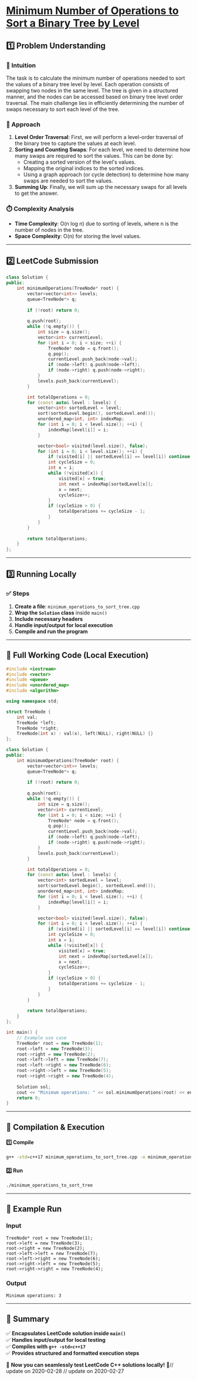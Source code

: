 # **[Minimum Number of Operations to Sort a Binary Tree by Level](https://leetcode.com/problems/minimum-number-of-operations-to-sort-a-binary-tree-by-level/description/)**  

## **1️⃣ Problem Understanding**  
### **📌 Intuition**  
The task is to calculate the minimum number of operations needed to sort the values of a binary tree level by level. Each operation consists of swapping two nodes in the same level. The tree is given in a structured manner, and the nodes can be accessed based on binary tree level order traversal. The main challenge lies in efficiently determining the number of swaps necessary to sort each level of the tree.

### **🚀 Approach**  
1. **Level Order Traversal**: First, we will perform a level-order traversal of the binary tree to capture the values at each level.
2. **Sorting and Counting Swaps**: For each level, we need to determine how many swaps are required to sort the values. This can be done by:
   - Creating a sorted version of the level's values.
   - Mapping the original indices to the sorted indices.
   - Using a graph approach (or cycle detection) to determine how many swaps are needed to sort the values.
3. **Summing Up**: Finally, we will sum up the necessary swaps for all levels to get the answer.

### **⏱️ Complexity Analysis**  
- **Time Complexity**: O(n log n) due to sorting of levels, where n is the number of nodes in the tree.
- **Space Complexity**: O(n) for storing the level values.

---  

## **2️⃣ LeetCode Submission**  
```cpp
class Solution {
public:
    int minimumOperations(TreeNode* root) {
        vector<vector<int>> levels;
        queue<TreeNode*> q;
        
        if (!root) return 0;
        
        q.push(root);
        while (!q.empty()) {
            int size = q.size();
            vector<int> currentLevel;
            for (int i = 0; i < size; ++i) {
                TreeNode* node = q.front();
                q.pop();
                currentLevel.push_back(node->val);
                if (node->left) q.push(node->left);
                if (node->right) q.push(node->right);
            }
            levels.push_back(currentLevel);
        }

        int totalOperations = 0;
        for (const auto& level : levels) {
            vector<int> sortedLevel = level;
            sort(sortedLevel.begin(), sortedLevel.end());
            unordered_map<int, int> indexMap;
            for (int i = 0; i < level.size(); ++i) {
                indexMap[level[i]] = i;
            }

            vector<bool> visited(level.size(), false);
            for (int i = 0; i < level.size(); ++i) {
                if (visited[i] || sortedLevel[i] == level[i]) continue;
                int cycleSize = 0;
                int x = i;
                while (!visited[x]) {
                    visited[x] = true;
                    int next = indexMap[sortedLevel[x]];
                    x = next;
                    cycleSize++;
                }
                if (cycleSize > 0) {
                    totalOperations += cycleSize - 1;
                }
            }
        }
        
        return totalOperations;
    }
};
```  

---  

## **3️⃣ Running Locally**  
### **✅ Steps**  
1. **Create a file**: `minimum_operations_to_sort_tree.cpp`  
2. **Wrap the `Solution` class** inside `main()`  
3. **Include necessary headers**  
4. **Handle input/output for local execution**  
5. **Compile and run the program**  

---  

## **📝 Full Working Code (Local Execution)**  
```cpp
#include <iostream>
#include <vector>
#include <queue>
#include <unordered_map>
#include <algorithm>

using namespace std;

struct TreeNode {
    int val;
    TreeNode *left;
    TreeNode *right;
    TreeNode(int x) : val(x), left(NULL), right(NULL) {}
};

class Solution {
public:
    int minimumOperations(TreeNode* root) {
        vector<vector<int>> levels;
        queue<TreeNode*> q;
        
        if (!root) return 0;
        
        q.push(root);
        while (!q.empty()) {
            int size = q.size();
            vector<int> currentLevel;
            for (int i = 0; i < size; ++i) {
                TreeNode* node = q.front();
                q.pop();
                currentLevel.push_back(node->val);
                if (node->left) q.push(node->left);
                if (node->right) q.push(node->right);
            }
            levels.push_back(currentLevel);
        }

        int totalOperations = 0;
        for (const auto& level : levels) {
            vector<int> sortedLevel = level;
            sort(sortedLevel.begin(), sortedLevel.end());
            unordered_map<int, int> indexMap;
            for (int i = 0; i < level.size(); ++i) {
                indexMap[level[i]] = i;
            }

            vector<bool> visited(level.size(), false);
            for (int i = 0; i < level.size(); ++i) {
                if (visited[i] || sortedLevel[i] == level[i]) continue;
                int cycleSize = 0;
                int x = i;
                while (!visited[x]) {
                    visited[x] = true;
                    int next = indexMap[sortedLevel[x]];
                    x = next;
                    cycleSize++;
                }
                if (cycleSize > 0) {
                    totalOperations += cycleSize - 1;
                }
            }
        }
        
        return totalOperations;
    }
};

int main() {
    // Example use case
    TreeNode* root = new TreeNode(1);
    root->left = new TreeNode(3);
    root->right = new TreeNode(2);
    root->left->left = new TreeNode(7);
    root->left->right = new TreeNode(6);
    root->right->left = new TreeNode(5);
    root->right->right = new TreeNode(4);
    
    Solution sol;
    cout << "Minimum operations: " << sol.minimumOperations(root) << endl;
    return 0;
}
```  

---  

## **🔧 Compilation & Execution**  
#### **1️⃣ Compile**  
```bash
g++ -std=c++17 minimum_operations_to_sort_tree.cpp -o minimum_operations_to_sort_tree
```  

#### **2️⃣ Run**  
```bash
./minimum_operations_to_sort_tree
```  

---  

## **🎯 Example Run**  
### **Input**  
```
TreeNode* root = new TreeNode(1);
root->left = new TreeNode(3);
root->right = new TreeNode(2);
root->left->left = new TreeNode(7);
root->left->right = new TreeNode(6);
root->right->left = new TreeNode(5);
root->right->right = new TreeNode(4);
```  
### **Output**  
```
Minimum operations: 3
```  

---  

## **📌 Summary**  
✅ **Encapsulates LeetCode solution inside `main()`**  
✅ **Handles input/output for local testing**  
✅ **Compiles with `g++ -std=c++17`**  
✅ **Provides structured and formatted execution steps**  

🚀 **Now you can seamlessly test LeetCode C++ solutions locally!** 🚀// update on 2020-02-28
// update on 2020-02-27
